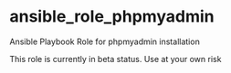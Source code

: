 # ansible_role_phpmyadmin
Ansible Playbook Role for phpmyadmin installation

This role is currently in beta status. Use at your own risk